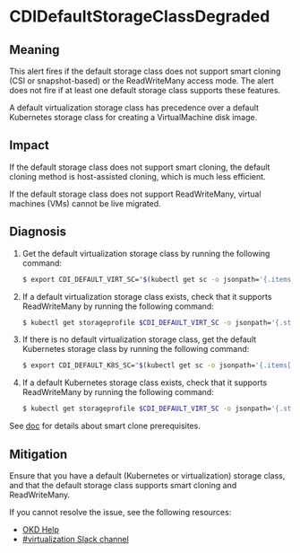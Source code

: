 # CDIDefaultStorageClassDegraded

## Meaning

This alert fires if the default storage class does not support smart cloning
(CSI or snapshot-based) or the ReadWriteMany access mode. The alert does not
fire if at least one default storage class supports these features.

A default virtualization storage class has precedence over a default Kubernetes
storage class for creating a VirtualMachine disk image.

<!--DS: In case of single-node OpenShift, the alert is suppressed if there is a default
storage class that supports smart cloning, but not ReadWriteMany.-->

## Impact

If the default storage class does not support smart cloning, the default cloning
method is host-assisted cloning, which is much less efficient.

If the default storage class does not support ReadWriteMany, virtual machines
(VMs) cannot be live migrated.

## Diagnosis

1. Get the default virtualization storage class by running the following
command:

   ```bash
   $ export CDI_DEFAULT_VIRT_SC="$(kubectl get sc -o jsonpath='{.items[?(.metadata.annotations.storageclass\.kubernetes\.io\/is-default-class=="true")].metadata.name}')"
   ```

2. If a default virtualization storage class exists, check that it supports
ReadWriteMany by running the following command:

   ```bash
   $ kubectl get storageprofile $CDI_DEFAULT_VIRT_SC -o jsonpath='{.status.claimPropertySets}' | grep ReadWriteMany
   ```

3. If there is no default virtualization storage class, get the default
Kubernetes storage class by running the following command:

   ```bash
   $ export CDI_DEFAULT_K8S_SC="$(kubectl get sc -o jsonpath='{.items[?(.metadata.annotations.storageclass\.kubernetes\.io\/is-default-class=="true")].metadata.name}')"
   ```

4. If a default Kubernetes storage class exists, check that it supports
ReadWriteMany by running the following command:

   ```bash
   $ kubectl get storageprofile $CDI_DEFAULT_VIRT_SC -o jsonpath='{.status.claimPropertySets}' | grep ReadWriteMany
   ```

<!--USstart-->
See [doc](https://github.com/kubevirt/containerized-data-importer/blob/main/doc/efficient-cloning.md)
for details about smart clone prerequisites.
<!--USend-->

## Mitigation

Ensure that you have a default (Kubernetes or virtualization) storage class, and
that the default storage class supports smart cloning and ReadWriteMany.

<!--USstart-->
If you cannot resolve the issue, see the following resources:

- [OKD Help](https://okd.io/docs/community/help/)
- [#virtualization Slack channel](https://kubernetes.slack.com/channels/virtualization)
<!--USend-->

<!--DS: If you cannot resolve the issue, log in to the
[Customer Portal](https://access.redhat.com) and open a support case, attaching
the artifacts gathered during the diagnosis procedure.-->
